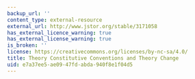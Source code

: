 ```yaml
---
backup_url: ''
content_type: external-resource
external_url: http://www.jstor.org/stable/3171058
has_external_licence_warning: true
has_external_license_warning: true
is_broken: ''
license: https://creativecommons.org/licenses/by-nc-sa/4.0/
title: Theory Constitutive Conventions and Theory Change
uid: e7a37ee5-ae09-47fd-abda-940f8e1f04d5
---
```

